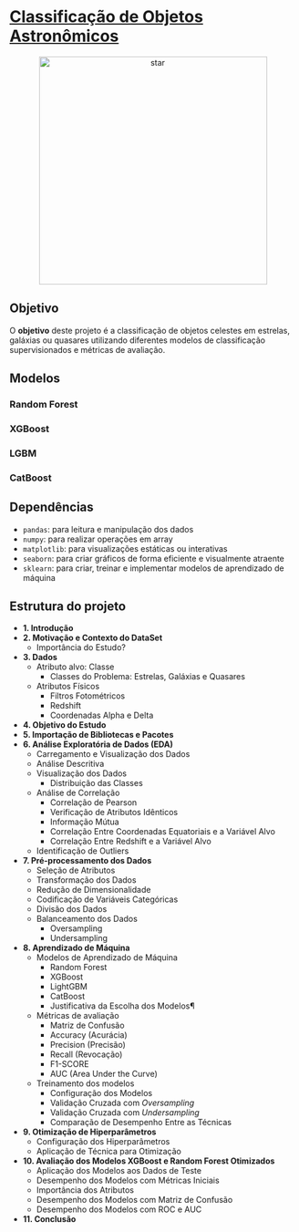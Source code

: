 # [Classificação de Objetos Astronômicos](https://github.com/guilhermeparedes/astronomical_object_classification)


<div style="text-align: center;">
<img src="[https://imgs.search.brave.com/-hqie94eaXZazDLbGljPZx5InDwUruJRguqtwVtZyQQ/rs:fit:860:0:0:0/g:ce/aHR0cHM6Ly9oZWxp/b3MtaS5tYXNoYWJs/ZS5jb20vaW1hZ2Vy/eS9hcnRpY2xlcy8w/NUZTQk9RcjVKRXVU/SncwNUhkbGpMNi9p/bWFnZXMtMS5maWxs/LnNpemVfMjAwMHgy/MDAwLnYxNzE2MzE0/NDc3LmpwZw](https://github.com/user-attachments/assets/819c33dd-c80b-4011-ac00-ba4398ed0d4c)" alt="star" width="400"/>
</div>

## Objetivo

O **objetivo** deste projeto é a classificação de objetos celestes em estrelas, galáxias ou quasares utilizando diferentes modelos de
classificação supervisionados e métricas de avaliação. 

## Modelos
 
### Random Forest

### XGBoost

### LGBM 

### CatBoost 

## Dependências
- ```pandas```: para leitura e manipulação dos dados
- ```numpy```: para realizar operações em array
- ```matplotlib```: para visualizações estáticas ou interativas
- ```seaborn```: para criar gráficos de forma eficiente e visualmente atraente
- ```sklearn```: para criar, treinar e implementar modelos de aprendizado de máquina

## Estrutura do projeto

- **1. Introdução**
- **2. Motivação e Contexto do DataSet**
  - Importância do Estudo?
- **3. Dados**
  - Atributo alvo: Classe
    - Classes do Problema: Estrelas, Galáxias e Quasares
  - Atributos Físicos
    - Filtros Fotométricos
    - Redshift
    - Coordenadas Alpha e Delta
- **4. Objetivo do Estudo**
- **5. Importação de Bibliotecas e Pacotes**
- **6. Análise Exploratória de Dados (EDA)**
  - Carregamento e Visualização dos Dados
  - Análise Descritiva
  - Visualização dos Dados
    - Distribuição das Classes
  - Análise de Correlação
    - Correlação de Pearson
    - Verificação de Atributos Idênticos
    - Informação Mútua
    - Correlação Entre Coordenadas Equatoriais e a Variável Alvo
    - Correlação Entre Redshift e a Variável Alvo
  - Identificação de Outliers
- **7. Pré-processamento dos Dados**
  - Seleção de Atributos
  - Transformação dos Dados
  - Redução de Dimensionalidade
  - Codificação de Variáveis Categóricas
  - Divisão dos Dados
  - Balanceamento dos Dados
    - Oversampling
    - Undersampling
- **8. Aprendizado de Máquina**
  - Modelos de Aprendizado de Máquina
    - Random Forest
    - XGBoost
    - LightGBM
    - CatBoost
    - Justificativa da Escolha dos Modelos¶
  - Métricas de avaliação
    - Matriz de Confusão
    - Accuracy (Acurácia)
    - Precision (Precisão)
    - Recall (Revocação)
    - F1-SCORE
    - AUC (Area Under the Curve)
  - Treinamento dos modelos
    - Configuração dos Modelos
    - Validação Cruzada com *Oversampling*
    - Validação Cruzada com *Undersampling*
    - Comparação de Desempenho Entre as Técnicas
- **9. Otimização de Hiperparâmetros**
  - Configuração dos Hiperparâmetros
  - Aplicação de Técnica para Otimização
- **10. Avaliação dos Modelos XGBoost e Random Forest Otimizados**
  - Aplicação dos Modelos aos Dados de Teste
  - Desempenho dos Modelos com Métricas Iniciais
  - Importância dos Atributos
  - Desempenho dos Modelos com Matriz de Confusão
  - Desempenho dos Modelos com ROC e AUC
- **11. Conclusão**
